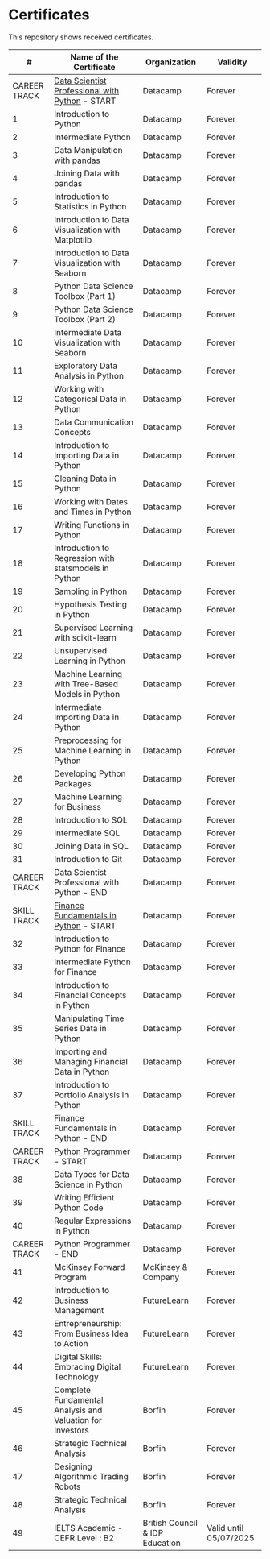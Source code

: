# Certificates

This repository shows received certificates.

| # | Name of the Certificate | Organization | Validity | 
| --- | --- | --- | --- |
| CAREER TRACK | [Data Scientist Professional with Python](https://www.datacamp.com/tracks/data-scientist-professional-with-python) - START | Datacamp | Forever |
| 1 | Introduction to Python | Datacamp | Forever |
| 2 | Intermediate Python | Datacamp | Forever |
| 3 | Data Manipulation with pandas | Datacamp | Forever |
| 4 | Joining Data with pandas | Datacamp | Forever |
| 5 | Introduction to Statistics in Python | Datacamp | Forever |
| 6 | Introduction to Data Visualization with Matplotlib | Datacamp | Forever |
| 7 | Introduction to Data Visualization with Seaborn | Datacamp | Forever |
| 8 | Python Data Science Toolbox (Part 1) | Datacamp | Forever |
| 9 | Python Data Science Toolbox (Part 2) | Datacamp | Forever |
| 10 | Intermediate Data Visualization with Seaborn | Datacamp | Forever |
| 11 | Exploratory Data Analysis in Python | Datacamp | Forever |
| 12 | Working with Categorical Data in Python | Datacamp | Forever |
| 13 | Data Communication Concepts | Datacamp | Forever |
| 14 | Introduction to Importing Data in Python | Datacamp | Forever |
| 15 | Cleaning Data in Python | Datacamp | Forever |
| 16 | Working with Dates and Times in Python | Datacamp | Forever |
| 17 | Writing Functions in Python | Datacamp | Forever |
| 18 | Introduction to Regression with statsmodels in Python | Datacamp | Forever |
| 19 | Sampling in Python | Datacamp | Forever |
| 20 | Hypothesis Testing in Python | Datacamp | Forever |
| 21 | Supervised Learning with scikit-learn | Datacamp | Forever |
| 22 | Unsupervised Learning in Python | Datacamp | Forever |
| 23 | Machine Learning with Tree-Based Models in Python | Datacamp | Forever |
| 24 | Intermediate Importing Data in Python | Datacamp | Forever |
| 25 | Preprocessing for Machine Learning in Python | Datacamp | Forever |
| 26 | Developing Python Packages | Datacamp | Forever |
| 27 | Machine Learning for Business | Datacamp | Forever |
| 28 | Introduction to SQL | Datacamp | Forever |
| 29 | Intermediate SQL | Datacamp | Forever |
| 30 | Joining Data in SQL | Datacamp | Forever |
| 31 | Introduction to Git | Datacamp | Forever |
| CAREER TRACK | Data Scientist Professional with Python - END | Datacamp | Forever |
| SKILL TRACK | [Finance Fundamentals in Python](https://www.datacamp.com/tracks/finance-fundamentals-in-python) - START | Datacamp | Forever |
| 32 | Introduction to Python for Finance | Datacamp | Forever |
| 33 | Intermediate Python for Finance | Datacamp | Forever |
| 34 | Introduction to Financial Concepts in Python | Datacamp | Forever |
| 35 | Manipulating Time Series Data in Python | Datacamp | Forever |
| 36 | Importing and Managing Financial Data in Python | Datacamp | Forever |
| 37 | Introduction to Portfolio Analysis in Python | Datacamp | Forever |
| SKILL TRACK | Finance Fundamentals in Python - END | Datacamp | Forever |
| CAREER TRACK | [Python Programmer](https://www.datacamp.com/tracks/python-programmer) - START | Datacamp | Forever |
| 38 | Data Types for Data Science in Python | Datacamp | Forever |
| 39 | Writing Efficient Python Code | Datacamp | Forever |
| 40 | Regular Expressions in Python | Datacamp | Forever |
| CAREER TRACK | Python Programmer - END | Datacamp | Forever |
| 41 | McKinsey Forward Program | McKinsey & Company | Forever |
| 42 | Introduction to Business Management | FutureLearn | Forever |
| 43 | Entrepreneurship: From Business Idea to Action | FutureLearn | Forever |
| 44 | Digital Skills: Embracing Digital Technology | FutureLearn | Forever |
| 45 | Complete Fundamental Analysis and Valuation for Investors | Borfin | Forever |
| 46 | Strategic Technical Analysis | Borfin | Forever |
| 47 | Designing Algorithmic Trading Robots | Borfin | Forever |
| 48 | Strategic Technical Analysis | Borfin | Forever |
| 49 | IELTS Academic - CEFR Level : B2 | British Council & IDP Education | Valid until 05/07/2025 |
